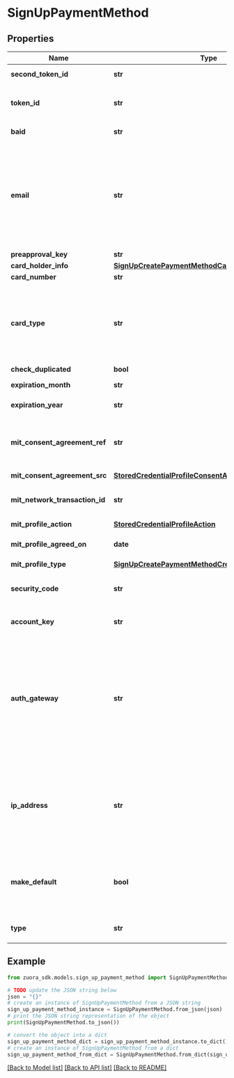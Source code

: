 # SignUpPaymentMethod


## Properties

Name | Type | Description | Notes
------------ | ------------- | ------------- | -------------
**second_token_id** | **str** | The second token id of CreditCardReferenceTransaction.  | [optional] 
**token_id** | **str** | The token id of payment method, required field of CreditCardReferenceTransaction type.  | [optional] 
**baid** | **str** | ID of a PayPal billing agreement, for example, I-1TJ3GAGG82Y9.  | [optional] 
**email** | **str** | Email address associated with the payment method. This field is only supported for PayPal payment methods and is required if you want to create any of the following PayPal payment methods:   - PayPal Express Checkout payment method    - PayPal Adaptive payment method   - PayPal Commerce Platform payment method  | [optional] 
**preapproval_key** | **str** | The PayPal preapproval key.  | [optional] 
**card_holder_info** | [**SignUpCreatePaymentMethodCardholderInfo**](SignUpCreatePaymentMethodCardholderInfo.md) |  | [optional] 
**card_number** | **str** | Credit card number.  | [optional] 
**card_type** | **str** | The type of the credit card.  Possible values include &#x60;Visa&#x60;, &#x60;MasterCard&#x60;, &#x60;AmericanExpress&#x60;, &#x60;Discover&#x60;, &#x60;JCB&#x60;, and &#x60;Diners&#x60;. For more information about credit card types supported by different payment gateways, see [Supported Payment Gateways](https://knowledgecenter.zuora.com/CB_Billing/M_Payment_Gateways/Supported_Payment_Gateways).  | [optional] 
**check_duplicated** | **bool** |  | [optional] 
**expiration_month** | **str** | One or two digit expiration month (1-12) of the credit card.  | [optional] 
**expiration_year** | **str** | Four-digit expiration year of the credit card.  | [optional] 
**mit_consent_agreement_ref** | **str** | Specifies your reference for the stored credential consent agreement that you have established with the customer. Only applicable if you set the &#x60;mitProfileAction&#x60; field.  | [optional] 
**mit_consent_agreement_src** | [**StoredCredentialProfileConsentAgreementSrc**](StoredCredentialProfileConsentAgreementSrc.md) |  | [optional] 
**mit_network_transaction_id** | **str** | Specifies the ID of a network transaction. Only applicable if you set the &#x60;mitProfileAction&#x60; field to &#x60;Persist&#x60;.  | [optional] 
**mit_profile_action** | [**StoredCredentialProfileAction**](StoredCredentialProfileAction.md) |  | [optional] 
**mit_profile_agreed_on** | **date** | The date on which the profile is agreed. The date format is &#x60;yyyy-mm-dd&#x60;.  | [optional] 
**mit_profile_type** | [**SignUpCreatePaymentMethodCreditCardMitProfileType**](SignUpCreatePaymentMethodCreditCardMitProfileType.md) |  | [optional] 
**security_code** | **str** | CVV or CVV2 security code of the credit card.  To ensure PCI compliance, this value is not stored and cannot be queried.  | [optional] 
**account_key** | **str** | Internal ID of the customer account that will own the payment method.  | [optional] 
**auth_gateway** | **str** | Internal ID of the payment gateway that Zuora will use to authorize the payments that are made with the payment method.  If you do not set this field, Zuora will use one of the following payment gateways instead:  * The default payment gateway of the customer account that owns the payment method, if the &#x60;accountKey&#x60; field is set. * The default payment gateway of your Zuora tenant, if the &#x60;accountKey&#x60; field is not set.  | [optional] 
**ip_address** | **str** | The IPv4 or IPv6 information of the user when the payment method is created or updated. Some gateways use this field for fraud prevention. If this field is passed to Zuora, Zuora directly passes it to gateways.   If the IP address length is beyond 45 characters, a validation error occurs.  | [optional] 
**make_default** | **bool** | Specifies whether the payment method will be the default payment method of the customer account that owns the payment method. Only applicable if the &#x60;accountKey&#x60; field is set.  | [optional] [default to False]
**type** | **str** | Type of payment method. The following types of the payment method are supported:  | 

## Example

```python
from zuora_sdk.models.sign_up_payment_method import SignUpPaymentMethod

# TODO update the JSON string below
json = "{}"
# create an instance of SignUpPaymentMethod from a JSON string
sign_up_payment_method_instance = SignUpPaymentMethod.from_json(json)
# print the JSON string representation of the object
print(SignUpPaymentMethod.to_json())

# convert the object into a dict
sign_up_payment_method_dict = sign_up_payment_method_instance.to_dict()
# create an instance of SignUpPaymentMethod from a dict
sign_up_payment_method_from_dict = SignUpPaymentMethod.from_dict(sign_up_payment_method_dict)
```
[[Back to Model list]](../README.md#documentation-for-models) [[Back to API list]](../README.md#documentation-for-api-endpoints) [[Back to README]](../README.md)


